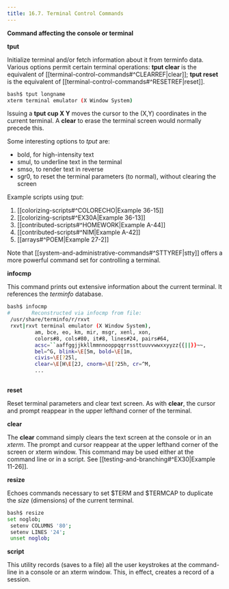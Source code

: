 ```yaml
---
title: 16.7. Terminal Control Commands
---
```



**Command affecting the console or terminal**

**tput**

Initialize terminal and/or fetch information about it from terminfo data. Various options permit certain terminal operations: **tput clear** is the equivalent of [[terminal-control-commands#^CLEARREF|clear]]; **tput reset** is the equivalent of [[terminal-control-commands#^RESETREF|reset]].

```bash
bash$ tput longname
xterm terminal emulator (X Window System)
```

Issuing a **tput cup X Y** moves the cursor to the (X,Y) coordinates in the current terminal. A **clear** to erase the terminal screen would normally precede this.

Some interesting options to _tput_ are:

- bold, for high-intensity text
- smul, to underline text in the terminal
- smso, to render text in reverse
- sgr0, to reset the terminal parameters (to normal), without clearing the screen

Example scripts using _tput_:

1. [[colorizing-scripts#^COLORECHO|Example 36-15]]
2. [[colorizing-scripts#^EX30A|Example 36-13]]
3. [[contributed-scripts#^HOMEWORK|Example A-44]]
4. [[contributed-scripts#^NIM|Example A-42]]
5. [[arrays#^POEM|Example 27-2]]

Note that [[system-and-administrative-commands#^STTYREF|stty]] offers a more powerful command set for controlling a terminal.

**infocmp**

This command prints out extensive information about the current terminal. It references the _terminfo_ database.

```bash
bash$ infocmp
#       Reconstructed via infocmp from file:
 /usr/share/terminfo/r/rxvt
 rxvt|rxvt terminal emulator (X Window System), 
         am, bce, eo, km, mir, msgr, xenl, xon, 
         colors#8, cols#80, it#8, lines#24, pairs#64, 
         acsc=``aaffggjjkkllmmnnooppqqrrssttuuvvwwxxyyzz{{||}}~~, 
         bel=^G, blink=\E[5m, bold=\E[1m,
         civis=\E[?25l, 
         clear=\E[H\E[2J, cnorm=\E[?25h, cr=^M, 
         ...
	      
```

**reset**

Reset terminal parameters and clear text screen. As with **clear**, the cursor and prompt reappear in the upper lefthand corner of the terminal.

**clear**

The **clear** command simply clears the text screen at the console or in an _xterm_. The prompt and cursor reappear at the upper lefthand corner of the screen or xterm window. This command may be used either at the command line or in a script. See [[testing-and-branching#^EX30|Example 11-26]].

**resize**

Echoes commands necessary to set $TERM and $TERMCAP to duplicate the _size_ (dimensions) of the current terminal.

```bash
bash$ resize
set noglob;
 setenv COLUMNS '80';
 setenv LINES '24';
 unset noglob;
```

**script**

This utility records (saves to a file) all the user keystrokes at the command-line in a console or an xterm window. This, in effect, creates a record of a session.
